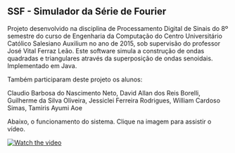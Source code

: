 ## SSF - Simulador da Série de Fourier

Projeto desenvolvido na disciplina de Processamento Digital de Sinais do 8º semestre do curso de Engenharia da Computação do Centro Universitário Católico Salesiano Auxilium no ano de 2015, sob supervisão do professor José Vital Ferraz Leão. Este software simula a construção de ondas quadradas e triangulares através da superposição de ondas senoidais. Implementado em Java.

Também participaram deste projeto os alunos:

Claudio Barbosa do Nascimento Neto, David Allan dos Reis Borelli, Guilherme da Silva Oliveira, Jessiclei Ferreira Rodrigues, William Cardoso Simas, Tamiris Ayumi Aoe

Abaixo, o funcionamento do sistema. Clique na imagem para assistir o vídeo.

[![Watch the video](https://img.youtube.com/vi/D0LzqdL9hyA/hqdefault.jpg)](https://www.youtube.com/watch?v=D0LzqdL9hyA)